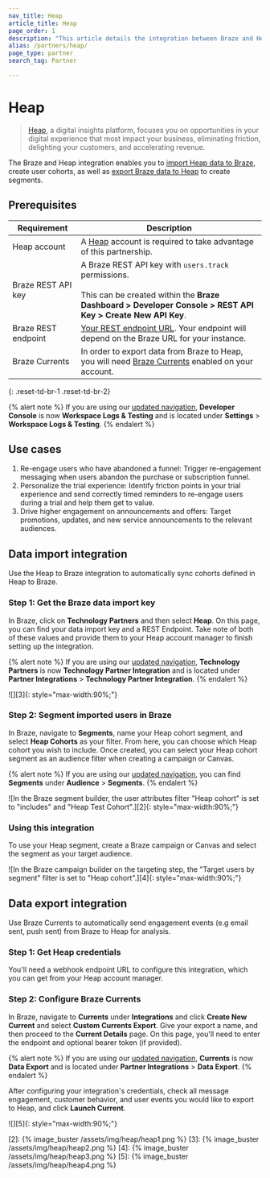 ```yaml
---
nav_title: Heap
article_title: Heap
page_order: 1
description: "This article details the integration between Braze and Heap, a digital insights platform."
alias: /partners/heap/
page_type: partner
search_tag: Partner

---
```


# Heap

> [Heap](https://heap.io/), a digital insights platform, focuses you on opportunities in your digital experience that most impact your business, eliminating friction, delighting your customers, and accelerating revenue.

The Braze and Heap integration enables you to [import Heap data to Braze](#data-import-integration), create user cohorts, as well as [export Braze data to Heap](#data-export-integration) to create segments.

## Prerequisites

| Requirement | Description |
| ----------- | ----------- |
| Heap account | A [Heap](https://heap.io/about) account is required to take advantage of this partnership. |
| Braze REST API key | A Braze REST API key with `users.track` permissions. <br><br> This can be created within the **Braze Dashboard > Developer Console > REST API Key > Create New API Key**. |
| Braze REST endpoint | [Your REST endpoint URL][1]. Your endpoint will depend on the Braze URL for your instance. |
| Braze Currents | In order to export data from Braze to Heap, you will need [Braze Currents]({{site.baseurl}}/user_guide/data_and_analytics/braze_currents/#access-currents) enabled on your account. |
{: .reset-td-br-1 .reset-td-br-2}

{% alert note %}
If you are using our [updated navigation]({{site.baseurl}}/navigation/), **Developer Console** is now **Workspace Logs & Testing** and is located under **Settings** > **Workspace Logs & Testing**.
{% endalert %}

## Use cases
1. Re-engage users who have abandoned a funnel: Trigger re-engagement messaging when users abandon the purchase or subscription funnel.
2. Personalize the trial experience: Identify friction points in your trial experience and send correctly timed reminders to re-engage users during a trial and help them get to value.
3. Drive higher engagement on announcements and offers: Target promotions, updates, and new service announcements to the relevant audiences.

## Data import integration

Use the Heap to Braze integration to automatically sync cohorts defined in Heap to Braze.

### Step 1: Get the Braze data import key

In Braze, click on **Technology Partners** and then select **Heap**. On this page, you can find your data import key and a REST Endpoint. Take note of both of these values and provide them to your Heap account manager to finish setting up the integration. 

{% alert note %}
If you are using our [updated navigation]({{site.baseurl}}/navigation/), **Technology Partners** is now **Technology Partner Integration** and is located under **Partner Integrations** > **Technology Partner Integration**.
{% endalert %}

![][3]{: style="max-width:90%;"}

### Step 2: Segment imported users in Braze

In Braze, navigate to **Segments**, name your Heap cohort segment, and select **Heap Cohorts** as your filter. From here, you can choose which Heap cohort you wish to include. Once created, you can select your Heap cohort segment as an audience filter when creating a campaign or Canvas.

{% alert note %}
If you are using our [updated navigation]({{site.baseurl}}/navigation/), you can find **Segments** under **Audience** > **Segments**.
{% endalert %}

![In the Braze segment builder, the user attributes filter "Heap cohort" is set to "includes" and "Heap Test Cohort".][2]{: style="max-width:90%;"}

### Using this integration

To use your Heap segment, create a Braze campaign or Canvas and select the segment as your target audience. 

![In the Braze campaign builder on the targeting step, the "Target users by segment" filter is set to "Heap cohort".][4]{: style="max-width:90%;"}

## Data export integration

Use Braze Currents to automatically send engagement events (e.g email sent, push sent) from Braze to Heap for analysis.

### Step 1: Get Heap credentials

You'll need a webhook endpoint URL to configure this integration, which you can get from your Heap account manager.

### Step 2: Configure Braze Currents

In Braze, navigate to **Currents** under **Integrations** and click **Create New Current** and select **Custom Currents Export**. Give your export a name, and then proceed to the **Current Details** page. On this page, you'll need to enter the endpoint and optional bearer token (if provided).

{% alert note %}
If you are using our [updated navigation]({{site.baseurl}}/navigation/), **Currents** is now **Data Export** and is located under **Partner Integrations** > **Data Export**.
{% endalert %}

After configuring your integration's credentials, check all message engagement, customer behavior, and user events you would like to export to Heap, and click **Launch Current**.

![][5]{: style="max-width:90%;"}

[1]: {{site.baseurl}}/developer_guide/rest_api/basics/#endpoints
[2]: {% image_buster /assets/img/heap/heap1.png %} 
[3]: {% image_buster /assets/img/heap/heap2.png %} 
[4]: {% image_buster /assets/img/heap/heap3.png %} 
[5]: {% image_buster /assets/img/heap/heap4.png %} 
